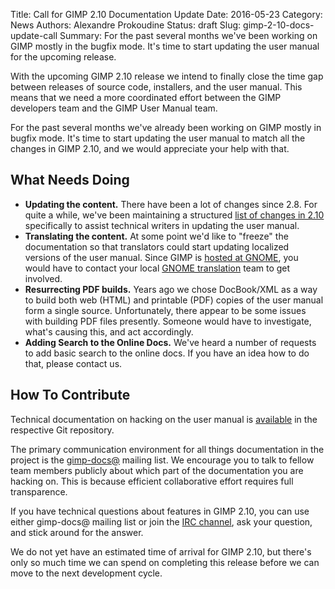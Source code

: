 Title: Call for GIMP 2.10 Documentation Update
Date: 2016-05-23
Category: News
Authors: Alexandre Prokoudine
Status: draft
Slug: gimp-2-10-docs-update-call
Summary: For the past several months we've been working on GIMP mostly in the bugfix mode. It's time to start updating the user manual for the upcoming release.

With the upcoming GIMP 2.10 release we intend to finally close the time gap between releases of source code, installers, and the user manual. This means that we need a more coordinated effort between the GIMP developers team and the GIMP User Manual team.

For the past several months we've already been working on GIMP mostly in bugfix mode. It's time to start updating the user manual to match all the changes in GIMP 2.10, and we would appreciate your help with that.

## What Needs Doing

* **Updating the content.** There have been a lot of changes since 2.8. For quite a while, we've been maintaining a structured [list of changes in 2.10](http://wiki.gimp.org/wiki/Release:2.10_changelog) specifically to assist technical writers in updating the user manual.
* **Translating the content.** At some point we'd like to "freeze" the documentation so that translators could start updating localized versions of the user manual. Since GIMP is [hosted at GNOME](https://git.gnome.org/browse/gimp-help-2/), you would have to contact your local [GNOME translation](https://wiki.gnome.org/TranslationProject) team to get involved.
* **Resurrecting PDF builds.** Years ago we chose DocBook/XML as a way to build both web (HTML) and printable (PDF) copies of the user manual form a single source. Unfortunately, there appear to be some issues with building PDF files presently. Someone would have to investigate, what's causing this, and act accordingly.
* **Adding Search to the Online Docs.** We've heard a number of requests to add basic search to the online docs. If you have an idea how to do that, please contact us.

## How To Contribute

Technical documentation on hacking on the user manual is [available](https://git.gnome.org/browse/gimp-help-2/tree/HACKING) in the respective Git repository.

The primary communication environment for all things documentation in the project is the [gimp-docs@](https://mail.gnome.org/mailman/listinfo/gimp-docs-list) mailing list. We encourage you to talk to fellow team members publicly about which part of the documentation you are hacking on. This is because efficient collaborative effort requires full transparence.

If you have technical questions about features in GIMP 2.10, you can use either gimp-docs@ mailing list or join the [IRC channel](http://www.gimp.org/irc.html), ask your question, and stick around for the answer.

We do not yet have an estimated time of arrival for GIMP 2.10, but there's only so much time we can spend on completing this release before we can move to the next development cycle.

